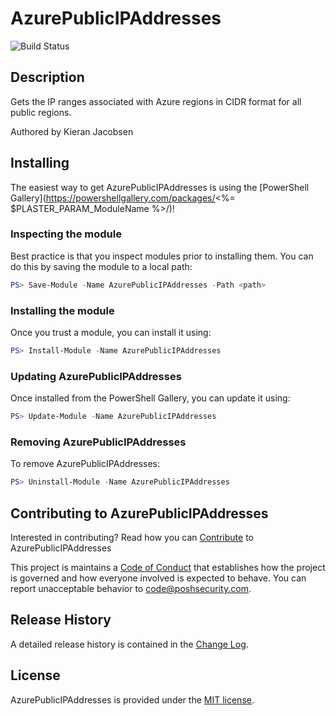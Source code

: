 # AzurePublicIPAddresses

![Build Status](https://build.status.url.here)

## Description

Gets the IP ranges associated with Azure regions in CIDR format for all public regions.

Authored by Kieran Jacobsen

## Installing

The easiest way to get AzurePublicIPAddresses is using the [PowerShell Gallery](https://powershellgallery.com/packages/<%= $PLASTER_PARAM_ModuleName %>/)!

### Inspecting the module

Best practice is that you inspect modules prior to installing them. You can do this by saving the module to a local path:

``` PowerShell
PS> Save-Module -Name AzurePublicIPAddresses -Path <path>
```

### Installing the module

Once you trust a module, you can install it using:

``` PowerShell
PS> Install-Module -Name AzurePublicIPAddresses
```

### Updating AzurePublicIPAddresses

Once installed from the PowerShell Gallery, you can update it using:

``` PowerShell
PS> Update-Module -Name AzurePublicIPAddresses
```

### Removing AzurePublicIPAddresses

To remove AzurePublicIPAddresses:

``` PowerShell
PS> Uninstall-Module -Name AzurePublicIPAddresses
```

## Contributing to AzurePublicIPAddresses

Interested in contributing? Read how you can [Contribute](contributing.md) to AzurePublicIPAddresses

This project is maintains a [Code of Conduct](code-of-conduct.md) that establishes how the project is governed and how everyone involved is expected to behave. You can report unacceptable behavior to [code@poshsecurity.com](mailto:code@poshsecurity.com).

## Release History

A detailed release history is contained in the [Change Log](CHANGELOG.md).

## License

AzurePublicIPAddresses is provided under the [MIT license](LICENSE.md).